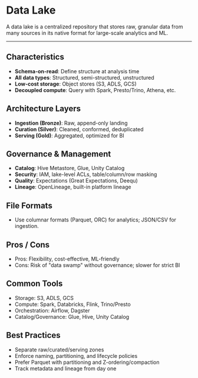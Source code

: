 # Data Lake

A data lake is a centralized repository that stores raw, granular data from many sources in its native format for large-scale analytics and ML.

---

## Characteristics
- **Schema-on-read**: Define structure at analysis time
- **All data types**: Structured, semi-structured, unstructured
- **Low-cost storage**: Object stores (S3, ADLS, GCS)
- **Decoupled compute**: Query with Spark, Presto/Trino, Athena, etc.

## Architecture Layers
- **Ingestion (Bronze)**: Raw, append-only landing
- **Curation (Silver)**: Cleaned, conformed, deduplicated
- **Serving (Gold)**: Aggregated, optimized for BI

## Governance & Management
- **Catalog**: Hive Metastore, Glue, Unity Catalog
- **Security**: IAM, lake-level ACLs, table/column/row masking
- **Quality**: Expectations (Great Expectations, Deequ)
- **Lineage**: OpenLineage, built-in platform lineage

## File Formats
- Use columnar formats (Parquet, ORC) for analytics; JSON/CSV for ingestion.

## Pros / Cons
- Pros: Flexibility, cost-effective, ML-friendly
- Cons: Risk of "data swamp" without governance; slower for strict BI

## Common Tools
- Storage: S3, ADLS, GCS
- Compute: Spark, Databricks, Flink, Trino/Presto
- Orchestration: Airflow, Dagster
- Catalog/Governance: Glue, Hive, Unity Catalog

## Best Practices
- Separate raw/curated/serving zones
- Enforce naming, partitioning, and lifecycle policies
- Prefer Parquet with partitioning and Z-ordering/compaction
- Track metadata and lineage from day one


